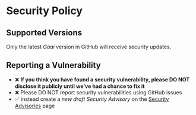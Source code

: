 # Security Policy

## Supported Versions

Only the latest *Gaai* version in GitHub will receive security updates.

## Reporting a Vulnerability

- :x: **If you think you have found a security vulnerability, please DO NOT disclose it publicly until we’ve had a
  chance to fix it**
- :x: Please DO NOT report security vulnerabilities using GitHub issues
- :white_check_mark: instead create a *new draft Security Advisory* on
  the [Security Advisories](https://github.com/FrankHJCuypers/Gaai/security/advisories) page
